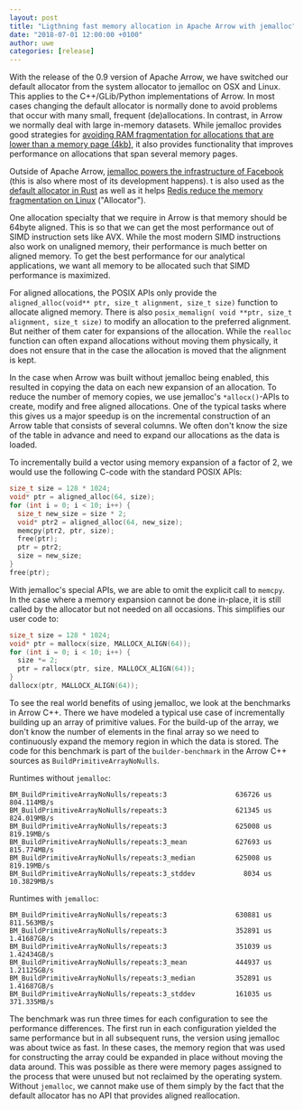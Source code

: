 ```yaml
---
layout: post
title: "Ligthning fast memory allocation in Apache Arrow with jemalloc"
date: "2018-07-01 12:00:00 +0100"
author: uwe
categories: [release]
---
```

<!--
{% comment %}
Licensed to the Apache Software Foundation (ASF) under one or more
contributor license agreements.  See the NOTICE file distributed with
this work for additional information regarding copyright ownership.
The ASF licenses this file to you under the Apache License, Version 2.0
(the "License"); you may not use this file except in compliance with
the License.  You may obtain a copy of the License at

http://www.apache.org/licenses/LICENSE-2.0

Unless required by applicable law or agreed to in writing, software
distributed under the License is distributed on an "AS IS" BASIS,
WITHOUT WARRANTIES OR CONDITIONS OF ANY KIND, either express or implied.
See the License for the specific language governing permissions and
limitations under the License.
{% endcomment %}
-->

With the release of the 0.9 version of Apache Arrow, we have switched our
default allocator from the system allocator to jemalloc on OSX and Linux. This
applies to the C++/GLib/Python implementations of Arrow. In most cases changing
the default allocator is normally done to avoid problems that occur with many
small, frequent (de)allocations. In contrast, in Arrow we normally deal with
large in-memory datasets. While jemalloc provides good strategies for [avoiding
RAM fragmentation for allocations that are lower than a memory page
(4kb)][1], it also provides functionality that improves performance on
allocations that span several memory pages.

Outside of Apache Arrow, [jemalloc powers the infrastructure of Facebook][2]
(this is also where most of its development happens). t is also used as the
[default allocator in Rust][3] as well as it helps [Redis reduce the memory
fragmentation on Linux][4] ("Allocator").

One allocation specialty that we require in Arrow is that memory should be
64byte aligned. This is so that we can get the most performance out of SIMD
instruction sets like AVX. While the most modern SIMD instructions also work on
unaligned memory, their performance is much better on aligned memory. To get the
best performance for our analytical applications, we want all memory to be
allocated such that SIMD performance is maximized.

For aligned allocations, the POSIX APIs only provide the
`aligned_alloc(void** ptr, size_t alignment, size_t size)` function to
allocate aligned memory. There is also 
`posix_memalign( void **ptr, size_t alignment, size_t size)` to modify an
allocation to the preferred alignment. But neither of them cater for expansions
of the allocation. While the `realloc` function can often expand allocations
without moving them physically, it does not ensure that in the case the
allocation is moved that the alignment is kept.

In the case when Arrow was built without jemalloc being enabled, this resulted
in copying the data on each new expansion of an allocation. To reduce the number
of memory copies, we use jemalloc's `*allocx()`-APIs to create, modify and free
aligned allocations. One of the typical tasks where this gives us a major
speedup is on the incremental construction of an Arrow table that consists of
several columns. We often don't know the size of the table in advance and need
to expand our allocations as the data is loaded.

To incrementally build a vector using memory expansion of a factor of 2, we
would use the following C-code with the standard POSIX APIs:

```c
size_t size = 128 * 1024;
void* ptr = aligned_alloc(64, size);
for (int i = 0; i < 10; i++) {
  size_t new_size = size * 2;
  void* ptr2 = aligned_alloc(64, new_size);
  memcpy(ptr2, ptr, size);
  free(ptr);
  ptr = ptr2;
  size = new_size;
}
free(ptr);
```

With jemalloc's special APIs, we are able to omit the explicit call to `memcpy`.
In the case where a memory expansion cannot be done in-place, it is still called
by the allocator but not needed on all occasions. This simplifies our user code
to:

```c
size_t size = 128 * 1024;
void* ptr = mallocx(size, MALLOCX_ALIGN(64));
for (int i = 0; i < 10; i++) {
  size *= 2;
  ptr = rallocx(ptr, size, MALLOCX_ALIGN(64));
}
dallocx(ptr, MALLOCX_ALIGN(64));
```

To see the real world benefits of using jemalloc, we look at the benchmarks in
Arrow C++. There we have modeled a typical use case of incrementally building up
an array of primitive values. For the build-up of the array, we don't know the
number of elements in the final array so we need to continuously expand the
memory region in which the data is stored. The code for this benchmark is part
of the `builder-benchmark` in the Arrow C++ sources as
`BuildPrimitiveArrayNoNulls`.

Runtimes without `jemalloc`:

```
BM_BuildPrimitiveArrayNoNulls/repeats:3                 636726 us   804.114MB/s
BM_BuildPrimitiveArrayNoNulls/repeats:3                 621345 us   824.019MB/s
BM_BuildPrimitiveArrayNoNulls/repeats:3                 625008 us    819.19MB/s
BM_BuildPrimitiveArrayNoNulls/repeats:3_mean            627693 us   815.774MB/s
BM_BuildPrimitiveArrayNoNulls/repeats:3_median          625008 us    819.19MB/s
BM_BuildPrimitiveArrayNoNulls/repeats:3_stddev            8034 us   10.3829MB/s
```

Runtimes with `jemalloc`:

```
BM_BuildPrimitiveArrayNoNulls/repeats:3                 630881 us   811.563MB/s
BM_BuildPrimitiveArrayNoNulls/repeats:3                 352891 us   1.41687GB/s
BM_BuildPrimitiveArrayNoNulls/repeats:3                 351039 us   1.42434GB/s
BM_BuildPrimitiveArrayNoNulls/repeats:3_mean            444937 us   1.21125GB/s
BM_BuildPrimitiveArrayNoNulls/repeats:3_median          352891 us   1.41687GB/s
BM_BuildPrimitiveArrayNoNulls/repeats:3_stddev          161035 us   371.335MB/s
```

The benchmark was run three times for each configuration to see the performance
differences. The first run in each configuration yielded the same performance but
in all subsequent runs, the version using jemalloc was about twice as fast. In
these cases, the memory region that was used for constructing the array could be
expanded in place without moving the data around. This was possible as there
were memory pages assigned to the process that were unused but not reclaimed by
the operating system. Without `jemalloc`, we cannot make use of them simply by
the fact that the default allocator has no API that provides aligned
reallocation.

[1]: https://zapier.com/engineering/celery-python-jemalloc/
[2]: https://www.facebook.com/notes/facebook-engineering/scalable-memory-allocation-using-jemalloc/480222803919/
[3]: https://github.com/rust-lang/rust/pull/6895
[4]: http://download.redis.io/redis-stable/README.md
